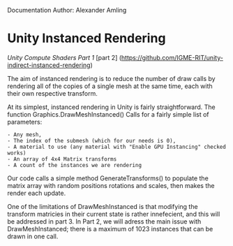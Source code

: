Documentation Author: Alexander Amling

# Unity Instanced Rendering
*Unity Compute Shaders Part 1*
[part 2] (https://github.com/IGME-RIT/unity-indirect-instanced-rendering)

The aim of instanced rendering is to reduce the number of draw calls by rendering all of the copies of a single mesh at the same time, each with their own respective transform.

At its simplest, instanced rendering in Unity is fairly straightforward. The function Graphics.DrawMeshInstanced() Calls for a fairly simple list of parameters: 

    - Any mesh, 
    - The index of the submesh (which for our needs is 0), 
    - A material to use (any material with "Enable GPU Instancing" checked works)
    - An array of 4x4 Matrix transforms
    - A count of the instances we are rendering

Our code calls a simple method GenerateTransforms() to populate the matrix array with random positions rotations and scales, then makes the render each update.

One of the limitations of DrawMeshInstanced is that modifying the transform matricies in their current state is rather innefecient, and this will be addressed in part 3. In Part 2, we will adress the main issue with DrawMeshInstanced; there is a maximum of 1023 instances that can be drawn in one call.
